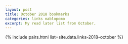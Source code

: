 ```yaml
---
layout: post
title: October 2018 bookmarks
categories: links nablopomo
excerpt: My read later list from October.
---
```


{% include pairs.html list=site.data.links-2018-october %}
